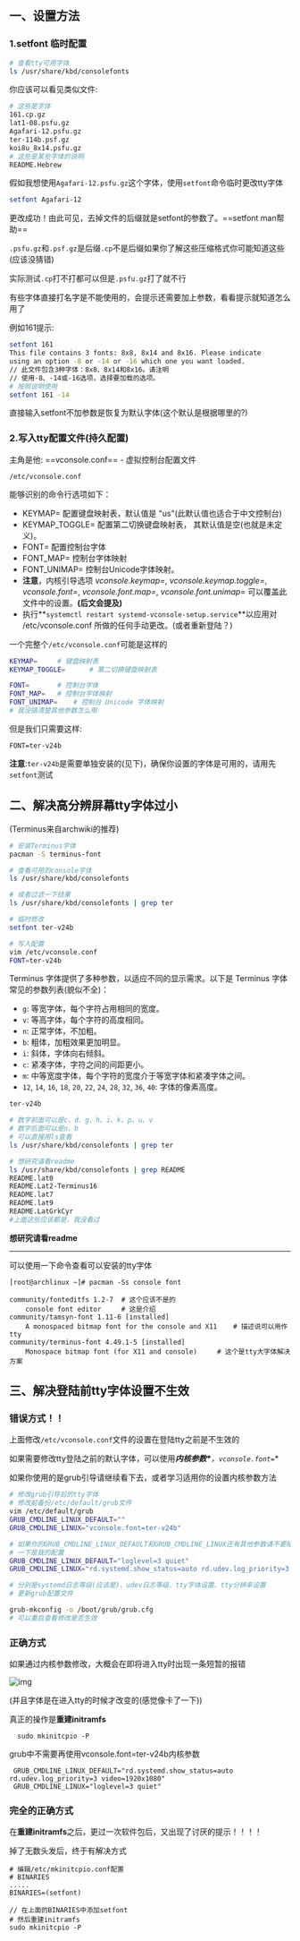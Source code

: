 ## 一、设置方法

### 1.setfont 临时配置

```bash
# 查看tty可用字体
ls /usr/share/kbd/consolefonts
```

你应该可以看见类似文件:

```bash
# 这些是字体
161.cp.gz
lat1-08.psfu.gz
Agafari-12.psfu.gz
ter-114b.psf.gz
koi8u_8x14.psfu.gz
# 这些是某些字体的说明
README.Hebrew
```

假如我想使用`Agafari-12.psfu.gz`这个字体，使用`setfont`命令临时更改tty字体

```bash
setfont Agafari-12
```

更改成功！由此可见，去掉文件的后缀就是setfont的参数了。==setfont man帮助==

`.psfu.gz`和`.psf.gz`是后缀`.cp`不是后缀如果你了解这些压缩格式你可能知道这些(应该没猜错)

实际测试`.cp`打不打都可以但是`.psfu.gz`打了就不行

有些字体直接打名字是不能使用的，会提示还需要加上参数，看看提示就知道怎么用了

例如161提示:

```bash
setfont 161
This file contains 3 fonts: 8x8, 8x14 and 8x16. Please indicate
using an option -8 or -14 or -16 which one you want loaded.
// 此文件包含3种字体：8x8、8x14和8x16。请注明
// 使用-8、-14或-16选项，选择要加载的选项。
# 按照说明使用
setfont 161 -14
```

直接输入setfont不加参数是恢复为默认字体(这个默认是根据哪里的?)

### 2.写入tty配置文件(持久配置)

主角是他: ==vconsole.conf== - 虚拟控制台配置文件

```shell
/etc/vconsole.conf
```

能够识别的命令行选项如下：

- KEYMAP= 配置键盘映射表，默认值是 "us"(此默认值也适合于中文控制台)
- KEYMAP_TOGGLE= 配置第二切换键盘映射表， 其默认值是空(也就是未定义)。
- FONT= 配置控制台字体
- FONT_MAP= 控制台字体映射
- FONT_UNIMAP= 控制台Unicode字体映射。
- **注意**，内核引导选项 *vconsole.keymap=*, *vconsole.keymap.toggle=*, *vconsole.font=*, *vconsole.font.map=*, *vconsole.font.unimap=* 可以覆盖此文件中的设置。**(后文会提及)**
- 执行**`systemctl restart systemd-vconsole-setup.service`**以应用对 /etc/vconsole.conf 所做的任何手动更改。(或者重新登陆？)

一个完整个`/etc/vconsole.conf`可能是这样的

```bash
KEYMAP=		# 键盘映射表
KEYMAP_TOGGLE=		# 第二切换键盘映射表

FONT=		# 控制台字体
FONT_MAP=	# 控制台字体映射
FONT_UNIMAP=	# 控制台 Unicode 字体映射
# 我没搞清楚其他参数怎么用
```

但是我们只需要这样:

```shell
FONT=ter-v24b
```

**注意**:`ter-v24b`是需要单独安装的(见下)，确保你设置的字体是可用的，请用先`setfont`测试

## 二、解决高分辨屏幕tty字体过小

(Terminus来自archwiki的推荐)

```bash
# 安装Terminus字体
pacman -S terminus-font

# 查看可用的console字体
ls /usr/share/kbd/consolefonts

# 或者过滤一下结果
ls /usr/share/kbd/consolefonts | grep ter

# 临时修改
setfont ter-v24b

# 写入配置
vim /etc/vconsole.conf
FONT=ter-v24b
```

Terminus 字体提供了多种参数，以适应不同的显示需求。以下是 Terminus 字体常见的参数列表(貌似不全)：

- `g`: 等宽字体，每个字符占用相同的宽度。
- `v`: 等高字体，每个字符的高度相同。
- `n`: 正常字体，不加粗。
- `b`: 粗体，加粗效果更加明显。
- `i`: 斜体，字体向右倾斜。
- `c`: 紧凑字体，字符之间的间距更小。
- `m`: 中等宽度字体，每个字符的宽度介于等宽字体和紧凑字体之间。
- `12`, `14`, `16`, `18`, `20`, `22`, `24`, `28`, `32`, `36`, `40`: 字体的像素高度。

```bash
ter-v24b

# 数字前面可以是c、d、g、h、i、k、p、u、v
# 数字后面可以是n、b
# 可以直接用ls查看
ls /usr/share/kbd/consolefonts | grep ter

# 想研究请看readme
ls /usr/share/kbd/consolefonts | grep README
README.lat0
README.Lat2-Terminus16
README.lat7
README.lat9
README.LatGrkCyr
#上面这些应该都是，我没看过
```

**想研究请看readme**

------

可以使用一下命令查看可以安装的tty字体

```shell
[root@archlinux ~]# pacman -Ss console font

community/fonteditfs 1.2-7  # 这个应该不是的
    console font editor     # 这是介绍
community/tamsyn-font 1.11-6 [installed]
    A monospaced bitmap font for the console and X11    # 描述说可以用作tty
community/terminus-font 4.49.1-5 [installed]
    Monospace bitmap font (for X11 and console)     # 这个是tty大字体解决方案
```

## 三、解决登陆前tty字体设置不生效

### 错误方式！！

上面修改`/etc/vconsole.conf`文件的设置在登陆tty之前是不生效的

如果需要修改tty登陆之前的默认字体，可以使用***内核参数\***，**`vconsole.font=`**

如果你使用的是grub引导请继续看下去，或者学习适用你的设置内核参数方法

```bash
# 修改grub引导后的tty字体
# 修改前备份/etc/default/grub文件
vim /etc/default/grub
GRUB_CMDLINE_LINUX_DEFAULT=""
GRUB_CMDLINE_LINUX="vconsole.font=ter-v24b"

# 如果你的GRUB_CMDLINE_LINUX_DEFAULT和GRUB_CMDLINE_LINUX还有其他参数请不要随意修改，添加vconsole.font=ter-v24b就好了注意与其他参数的空格分隔
# 一下是我的配置
GRUB_CMDLINE_LINUX_DEFAULT="loglevel=3 quiet"
GRUB_CMDLINE_LINUX="rd.systemd.show_status=auto rd.udev.log_priority=3 vconsole.font=ter-v24b video=1920x1080"

# 分别是systemd日志等级(应该是)、udev日志等级、tty字体设置、tty分辨率设置
# 更新grub配置文件

grub-mkconfig -o /boot/grub/grub.cfg
# 可以重启查看修改是否生效
```

### 正确方式

如果通过内核参数修改，大概会在即将进入tty时出现一条短暂的报错

![img](https://pic3.zhimg.com/80/v2-2f103b6dfe4aa78126c096957e72331a_1440w.webp)

(并且字体是在进入tty的时候才改变的(感觉像卡了一下))

真正的操作是**重建initramfs**

```shell
  sudo mkinitcpio -P
```

grub中不需要再使用vconsole.font=ter-v24b内核参数

```shell
 GRUB_CMDLINE_LINUX_DEFAULT="rd.systemd.show_status=auto rd.udev.log_priority=3 video=1920x1080"
 GRUB_CMDLINE_LINUX="loglevel=3 quiet"
```

### 完全的正确方式

在**重建initramfs**之后，更过一次软件包后，又出现了讨厌的提示！！！！

掉了无数头发后，终于有解决方式

```shell
# 编辑/etc/mkinitcpio.conf配置
# BINARIES
.....
BINARIES=(setfont)

// 在上面的BINARIES中添加setfont
# 然后重建initramfs
sudo mkinitcpio -P
```